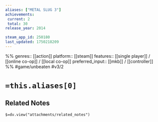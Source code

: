 ```yaml
---
aliases: ["METAL SLUG 3"]
achievements:
 current: 2
 total: 30
release_year: 2014

steam_app_id: 250180
last_updated: 1750218209
---
```

%%
genres:: [[action]]
platform:: [[steam]]
features:: [[single player]] / [[online co-op]] / [[local co-op]]
preferred_input:: [[mkb]] / [[controller]]
%%
#game/unbeaten
#v3/2

# `=this.aliases[0]`
## Related Notes
`$=dv.view("attachments/related_notes")`
